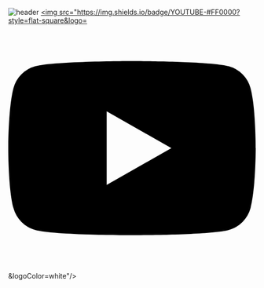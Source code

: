 ![header](https://capsule-render.vercel.app/api?type=wave&color=auto&height=300&section=header&text=Her's%20room&fontSize=90)
<a href="https://www.youtube.com/@her97" target="_blank"><img src="https://img.shields.io/badge/YOUTUBE-#FF0000?style=flat-square&logo=<svg role="img" viewBox="0 0 24 24" xmlns="http://www.w3.org/2000/svg"><title>YouTube</title><path d="M23.498 6.186a3.016 3.016 0 0 0-2.122-2.136C19.505 3.545 12 3.545 12 3.545s-7.505 0-9.377.505A3.017 3.017 0 0 0 .502 6.186C0 8.07 0 12 0 12s0 3.93.502 5.814a3.016 3.016 0 0 0 2.122 2.136c1.871.505 9.376.505 9.376.505s7.505 0 9.377-.505a3.015 3.015 0 0 0 2.122-2.136C24 15.93 24 12 24 12s0-3.93-.502-5.814zM9.545 15.568V8.432L15.818 12l-6.273 3.568z"/></svg>&logoColor=white"/></a>

<!--
**her9797/her9797** is a ✨ _special_ ✨ repository because its `README.md` (this file) appears on your GitHub profile.
-->
